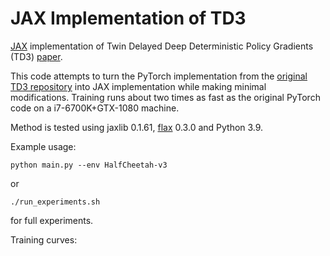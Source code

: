 # JAX Implementation of TD3

[JAX](https://github.com/google/jax) implementation of Twin Delayed Deep Deterministic Policy Gradients (TD3) [paper](https://arxiv.org/abs/1802.09477).

This code attempts to turn the PyTorch implementation from the [original TD3 repository](https://github.com/sfujim/TD3) into JAX implementation while making minimal modifications. Training runs about two times as fast as the original PyTorch code on a i7-6700K+GTX-1080 machine. 

Method is tested using jaxlib 0.1.61, [flax](https://github.com/google/flax) 0.3.0 and Python 3.9. 

Example usage:
```
python main.py --env HalfCheetah-v3
```
or
```
./run_experiments.sh
```
for full experiments.

Training curves:
